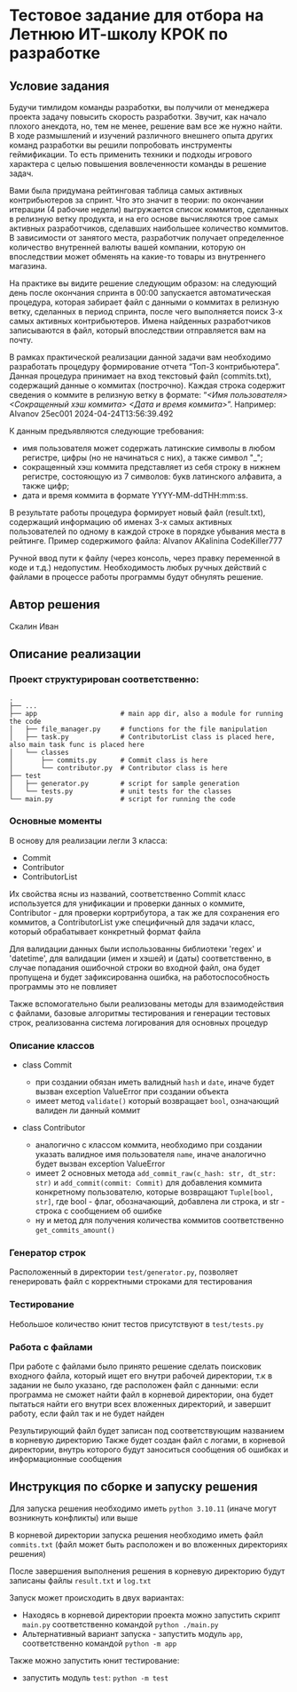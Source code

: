 # Тестовое задание для отбора на Летнюю ИТ-школу КРОК по разработке

## Условие задания
Будучи тимлидом команды разработки, вы получили от менеджера проекта задачу повысить скорость разработки. Звучит, как начало плохого анекдота, но, тем не менее, решение вам все же нужно найти. В ходе размышлений и изучений различного внешнего опыта других команд разработки вы решили попробовать инструменты геймификации. То есть применить техники и подходы игрового характера с целью повышения вовлеченности команды в решение задач.

Вами была придумана рейтинговая таблица самых активных контрибьютеров за спринт. Что это значит в теории: по окончании итерации (4 рабочие недели) выгружается список коммитов, сделанных в релизную ветку продукта, и на его основе вычисляются трое самых активных разработчиков, сделавших наибольшее количество коммитов. В зависимости от занятого места, разработчик получает определенное количество внутренней валюты вашей компании, которую он впоследствии может обменять на какие-то товары из внутреннего магазина.

На практике вы видите решение следующим образом: на следующий день после окончания спринта в 00:00 запускается автоматическая процедура, которая забирает файл с данными о коммитах в релизную ветку, сделанных в период спринта, после чего выполняется поиск 3-х самых активных контрибьютеров. Имена найденных разработчиков записываются в файл, который впоследствии отправляется вам на почту.

В рамках практической реализации данной задачи вам необходимо разработать процедуру формирование отчета “Топ-3 контрибьютера”. Данная процедура принимает на вход текстовый файл (commits.txt), содержащий данные о коммитах (построчно). Каждая строка содержит сведения о коммите в релизную ветку в формате: “_<Имя пользователя> <Сокращенный хэш коммита> <Дата и время коммита>_”.
Например: AIvanov 25ec001 2024-04-24T13:56:39.492

К данным предъявляются следующие требования:
- имя пользователя может содержать латинские символы в любом регистре, цифры (но не начинаться с них), а также символ "_";
- сокращенный хэш коммита представляет из себя строку в нижнем регистре, состояющую из 7 символов: букв латинского алфавита, а также цифр;
- дата и время коммита в формате YYYY-MM-ddTHH:mm:ss.

В результате работы процедура формирует новый файл (result.txt), содержащий информацию об именах 3-х самых активных пользователей по одному в каждой строке в порядке убывания места в рейтинге. Пример содержимого файла:
AIvanov
AKalinina
CodeKiller777

Ручной ввод пути к файлу (через консоль, через правку переменной в коде и т.д.) недопустим. Необходимость любых ручных действий с файлами в процессе работы программы будут обнулять решение.

## Автор решения
Скалин Иван

## Описание реализации
### Проект структурирован соответственно:

    .
    ├── ...
    ├── app                     # main app dir, also a module for running the code
    │   ├── file_manager.py     # functions for the file manipulation 
    │   ├── task.py             # ContributorList class is placed here, also main task func is placed here
    │   └── classes
    │       ├── commits.py      # Commit class is here
    │       └── contributor.py  # Contributor class is here
    ├── test
    │   ├── generator.py        # script for sample generation
    │   └── tests.py            # unit tests for the classes
    └── main.py                 # script for running the code

### Основные моменты
В основу для реализации легли 3 класса:
  - Commit
  - Contributor
  - ContributorList

Их свойства ясны из названий, соответственно Commit класс используется для унификации и проверки данных о коммите, Contributor - для проверки кортрибутора, а так же для сохранения его коммитов, а ContributorList уже специфичный для задачи класс, который обрабатывает конкретный формат файла

Для валидации данных были использованны библиотеки 'regex' и 'datetime', для валидации (имен и хэшей) и (даты) соответственно, в случае попадания ошибочной строки во входной файл, она будет пропущена и будет зафиксированна ошибка, на работоспособность программы это не повлияет

Также вспомогательно были реализованы методы для взаимодействия с файлами, базовые алгоритмы тестирования и генерации тестовых строк, реализованна система логирования для основных процедур

### Описание классов

- class Commit
    * при создании обязан иметь валидный `hash` и `date`, иначе будет вызван exception ValueError при создании объекта
    * имеет метод `validate()` который возвращает `bool`, означающий валиден ли данный коммит

- class Contributor
    * аналогично с классом коммита, необходимо при создании указать валидное имя пользователя `name`, иначе аналогично будет вызван exception ValueError
    * имеет 2 основных метода `add_commit_raw(c_hash: str, dt_str: str)` и `add_commit(commit: Commit)` для добавления коммита конкретному пользователю, которые возвращают `Tuple[bool, str]`, где bool - флаг, обозначающий, добавлена ли строка, и str - строка с сообщением об ошибке
    * ну и метод для получения количества коммитов соответственно `get_commits_amount()`
 
### Генератор строк
Расположенный в директории `test/generator.py`, позволяет генерировать файл с корректными строками для тестирования

### Тестирование
Небольшое количество юнит тестов присутствуют в `test/tests.py`

### Работа с файлами
При работе с файлами было принято решение сделать поисковик входного файла, который ищет его внутри рабочей директории, т.к в задании не было указано, где расположен файл с данными: если программа не сможет найти файл в корневой директории, она будет пытаться найти его внутри всех вложенных директорий, и завершит работу, если файл так и не будет найден

Результирующий файл будет записан под соответствующим названием в корневую директорию
Также будет создан файл с логами, в корневой директории, внутрь которого будут заноситься сообщения об ошибках и информационные сообщения

## Инструкция по сборке и запуску решения
Для запуска решения необходимо иметь `python 3.10.11` (иначе могут возникнуть конфликты) или выше

В корневой директории запуска решения необходимо иметь файл `commits.txt` (файл может быть расположен и во вложенных директориях решения)

После завершения выполнения решения в корневую директорию будут записаны файлы `result.txt` и `log.txt`

Запуск может происходить в двух вариантах:
- Находясь в корневой директории проекта можно запустить скрипт `main.py` соответственно командой `python ./main.py`
- Альтернативный вариант запуска - запустить модуль `app`, соответственно командой `python -m app`

Также можно запустить юнит тестирование:
- запустить модуль `test`: `python -m test`
